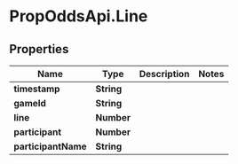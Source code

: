 # PropOddsApi.Line

## Properties

Name | Type | Description | Notes
------------ | ------------- | ------------- | -------------
**timestamp** | **String** |  | 
**gameId** | **String** |  | 
**line** | **Number** |  | 
**participant** | **Number** |  | 
**participantName** | **String** |  | 


